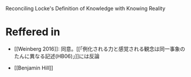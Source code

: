 Reconciling Locke's Definition of Knowledge with Knowing Reality



# Reffered in
- [[Weinberg 2016]]: 同意。[[「例化される力と感覚される観念は同一事象のたんに異なる記述(HB06)」]]には反論






- [[Benjamin Hill]]